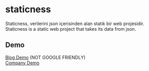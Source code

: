 # staticness
Staticness, verilerini json içerisinden alan statik bir web projesidir. <br>
Staticness is a static web project that takes its data from json.

## Demo
<a href="http://halilbilgin.com.tr/staticness/blog/">Blog Demo</a> (NOT GOOGLE FRIENDLY) <br>
<a href="http://halilbilgin.com.tr/staticness/company/">Company Demo</a> <br>
